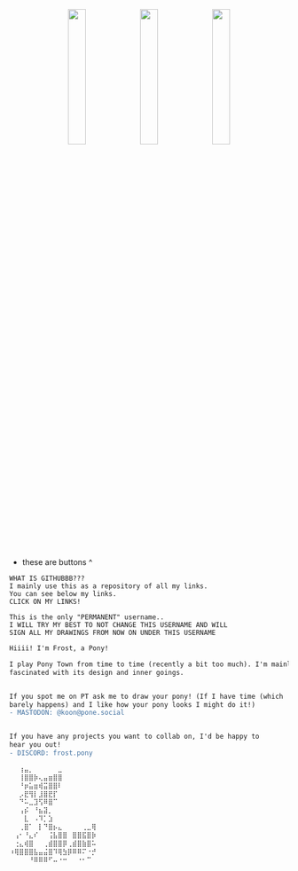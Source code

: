 <div align="center">
  <a href="https://frostpony.github.io/gallery/"><img src="https://github.com/frostpony/frostpony/assets/154750235/16844814-f266-45ca-b8f0-0284312f3a3b" width="25%"></a>  
  <a href="https://pone.social/@koon"><img src="https://github.com/frostpony/frostpony/assets/154750235/dfcc2348-e3f6-4c9a-be85-8e1471d9cd85" width="25%"></a>
  <a href="https://discord.gg/fzZ4ABJ9Sq"><img src="https://github.com/frostpony/frostpony/assets/154750235/a85e0c82-e286-4b77-91af-433ab786c33e" width="25%"></a>
</div>  

* these are buttons ^ 

```
WHAT IS GITHUBBB???
I mainly use this as a repository of all my links.
You can see below my links.
CLICK ON MY LINKS!

This is the only "PERMANENT" username..
I WILL TRY MY BEST TO NOT CHANGE THIS USERNAME AND WILL
SIGN ALL MY DRAWINGS FROM NOW ON UNDER THIS USERNAME
```
```diff
Hiiii! I'm Frost, a Pony!

I play Pony Town from time to time (recently a bit too much). I'm mainly
fascinated with its design and inner goings.


If you spot me on PT ask me to draw your pony! (If I have time (which
barely happens) and I like how your pony looks I might do it!)
- MASTODON: @koon@pone.social


If you have any projects you want to collab on, I'd be happy to
hear you out!
- DISCORD: frost.pony

⠀⠀⢰⣤⡀⠀⠀⠀⠀⠀⣀⠀⠀⠀⠀⠀⠀⠀
⠀⠀⢸⣿⣿⡷⢄⣤⣶⣿⣿⠀⠀⠀⠀⠀⠀⠀
⠀⠀⠘⡶⣥⣶⢾⣭⣿⣿⠇⠀⠀⠀⠀⠀⠀⠀
⠀⠀⡠⣟⢻⡇⣸⣿⣟⡏⠀⠀⠀⠀⠀⠀⠀⠀
⠀⠀⠙⠥⣀⣹⢫⠿⣿⠉⠀⠀⠀⠀⠀⠀⠀⠀
⠀⠀⢠⡮⠀⠘⣦⣽⡀⠀⠀⠀⠀⠀⠀⠀⠀⠀
⠀⠀⠀⣇⠀⠠⠹⡁⣱⠀⠀⠀⠀⠀⠀⠀⠀⠀
⠀⠀⢀⣿⠁⠀⡇⠙⣿⡦⣄⠀⠀⠀⠀⢀⣀⢿
⠀⢠⠂⠘⣄⠎⠀⠀⢨⣧⣿⣿⠀⣿⣿⣯⣿⡷
⠀⢐⣄⢾⣿⠀⠀⢀⣾⣿⣿⡿⢀⣾⣿⣷⣿⠥
⠰⢿⣿⣿⣿⣧⣤⣬⣿⠹⢿⣳⡿⠿⠿⠍⠐⡚
⠀⠀⠀⠀⠘⠿⠿⠿⠋⠤⠐⠒⠀⠀⠐⠂⠉⠀
```
